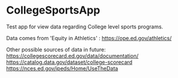 # CollegeSportsApp


Test app for view data regarding College level sports programs.  

Data comes from 'Equity in Athletics' : https://ope.ed.gov/athletics/


Other possible sources of data in future:
https://collegescorecard.ed.gov/data/documentation/
https://catalog.data.gov/dataset/college-scorecard
https://nces.ed.gov/ipeds/Home/UseTheData
